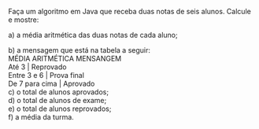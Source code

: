 
Faça um algoritmo em Java que receba duas notas de seis alunos.
Calcule e mostre:

 a) a média aritmética das duas notas de cada aluno;
 <div>b) a mensagem que está na tabela a seguir:
 <div>MÉDIA ARITMÉTICA MENSANGEM<div>
 <div>
 <div>    Até 3 		        |  Reprovado
 <div>    Entre 3 e 6 	   |  Prova final
 <div>    De 7 para cima  |  Aprovado<div>
<div>
<div>

 <div>c) o total de alunos aprovados;
 <div>d) o total de alunos de exame;
 <div>e) o total de alunos reprovados;
 <div>f) a média da turma.
